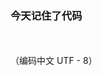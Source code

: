 ### 今天记住了代码
<br>
<meta http-equiv="Content-Type" content="text/html; charset=utf-8" />
<BR>
（编码中文 UTF - 8）
